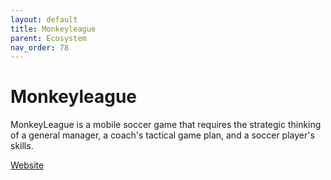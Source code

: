 ```yaml
---
layout: default
title: Monkeyleague
parent: Ecosystem
nav_order: 78
---
```

# Monkeyleague

MonkeyLeague is a mobile soccer game that requires the strategic thinking of a general manager, a coach's tactical game plan, and a soccer player's skills.

[Website](https://www.monkeyleague.io/)